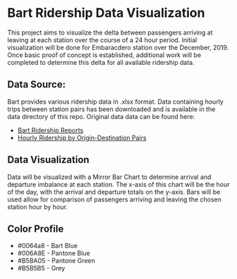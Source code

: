 # Bart Ridership Data Visualization
This project aims to visualize the delta between passengers arriving at leaving
at each station over the course of a 24 hour period. Initial visualization will
be done for Embaracdero station over the December, 2019. Once basic proof of
concept is established, additional work will be completed to determine this
delta for all available ridership data.


## Data Source:
Bart provides various ridership data in .xlsx format. Data containing hourly
trips between station pairs has been downloaded and is available in the data
directory of this repo. Original data data can be found here:
 * [Bart Ridership Reports](https://www.bart.gov/about/reports/ridership)
 * [Hourly Ridership by Origin-Destination Pairs](http://64.111.127.166/origin-destination/)

## Data Visualization
Data will be visualized with a Mirror Bar Chart to determine arrival and
departure imbalance at each station. The x-axis of this chart will be the hour
of the day, with the arrival and departure totals on the y-axis. Bars will be
used allow for comparison of passengers arriving and leaving the chosen station
hour by hour.

## Color Profile

* #0064a8 - Bart Blue
* #006A8E - Pantone Blue
* #B5BA05 - Pantone Green
* #B5B5B5 - Grey
